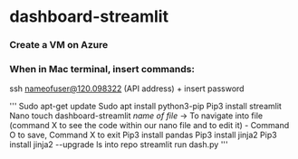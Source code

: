 # dashboard-streamlit

### Create a VM on Azure 

### When in Mac terminal, insert commands:

ssh nameofuser@120.098322 (API address) + insert password 

''' 
Sudo apt-get update
Sudo apt install python3-pip
Pip3 install streamlit
Nano touch dashboard-streamlit *name of file* → To navigate into file (command X to see the code within our nano file and to edit it) - Command O to save, Command X to exit 
Pip3 install pandas
Pip3 install jinja2
Pip3 install jinja2 --upgrade 
ls into repo
streamlit run dash.py 
'''


